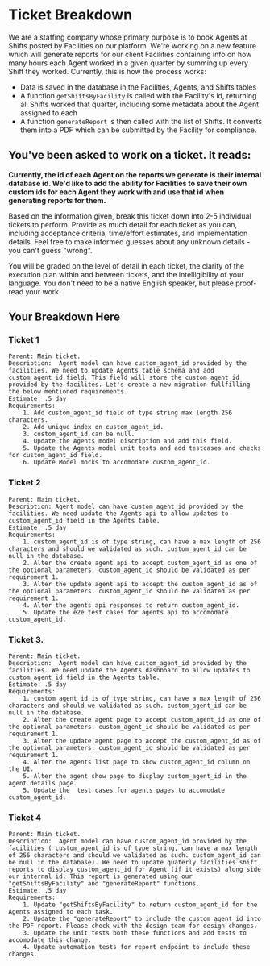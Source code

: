 # Ticket Breakdown
We are a staffing company whose primary purpose is to book Agents at Shifts posted by Facilities on our platform. We're working on a new feature which will generate reports for our client Facilities containing info on how many hours each Agent worked in a given quarter by summing up every Shift they worked. Currently, this is how the process works:

- Data is saved in the database in the Facilities, Agents, and Shifts tables
- A function `getShiftsByFacility` is called with the Facility's id, returning all Shifts worked that quarter, including some metadata about the Agent assigned to each
- A function `generateReport` is then called with the list of Shifts. It converts them into a PDF which can be submitted by the Facility for compliance.

## You've been asked to work on a ticket. It reads:

**Currently, the id of each Agent on the reports we generate is their internal database id. We'd like to add the ability for Facilities to save their own custom ids for each Agent they work with and use that id when generating reports for them.**


Based on the information given, break this ticket down into 2-5 individual tickets to perform. Provide as much detail for each ticket as you can, including acceptance criteria, time/effort estimates, and implementation details. Feel free to make informed guesses about any unknown details - you can't guess "wrong".


You will be graded on the level of detail in each ticket, the clarity of the execution plan within and between tickets, and the intelligibility of your language. You don't need to be a native English speaker, but please proof-read your work.

## Your Breakdown Here

### Ticket 1
    Parent: Main ticket.
    Description:  Agent model can have custom_agent_id provided by the facilities. We need to update Agents table schema and add custom_agent_id field. This field will store the custom_agent_id provided by the facilites. Let's create a new migration fullfilling the below mentioned requirements.
    Estimate: .5 day
    Requirements: 
        1. Add custom_agent_id field of type string max length 256 characters.
        2. Add unique index on custom_agent_id.
        3. custom_agent_id can be null.
        4. Update the Agents model discription and add this field.
        5. Update the Agents model unit tests and add testcases and checks for custom_agent_id field.
        6. Update Model mocks to accomodate custom_agent_id.

### Ticket 2
    Parent: Main ticket.
    Description: Agent model can have custom_agent_id provided by the facilities. We need update the Agents api to allow updates to custom_agent_id field in the Agents table.
    Estimate: .5 day
    Requirements:
        1. custom_agent_id is of type string, can have a max length of 256 characters and should we validated as such. custom_agent_id can be null in the database.
        2. Alter the create agent api to accept custom_agent_id as one of the optional parameters. custom_agent_id should be validated as per requirement 1.
        3. Alter the update agent api to accept the custom_agent_id as of the optional parameters. custom_agent_id should be validated as per requirement 1.
        4. Alter the agents api responses to return custom_agent_id.
        5. Update the e2e test cases for agents api to accomodate custom_agent_id.

### Ticket 3.
    Parent: Main ticket.
    Description:  Agent model can have custom_agent_id provided by the facilities. We need update the Agents dashboard to allow updates to custom_agent_id field in the Agents table.
    Estimate: .5 day
    Requirements:
        1. custom_agent_id is of type string, can have a max length of 256 characters and should we validated as such. custom_agent_id can be null in the database.
        2. Alter the create agent page to accept custom_agent_id as one of the optional parameters. custom_agent_id should be validated as per requirement 1.
        3. Alter the update agent page to accept the custom_agent_id as of the optional parameters. custom_agent_id should be validated as per requirement 1.
        4. Alter the agents list page to show custom_agent_id column on the UI.
        5. Alter the agent show page to display custom_agent_id in the agent details page.
        5. Update the  test cases for agents pages to accomodate custom_agent_id.

### Ticket 4
    Parent: Main ticket.
    Description:  Agent model can have custom_agent_id provided by the facilities ( custom_agent_id is of type string, can have a max length of 256 characters and should we validated as such. custom_agent_id can be null in the database). We need to update quaterly facilities shift reports to display custom_agent_id for Agent (if it exists) along side our internal id. This report is generated using our "getShiftsByFacility" and "generateReport" functions. 
    Estimate: .5 day
    Requirements: 
        1. Update "getShiftsByFacility" to return custom_agent_id for the Agents assigned to each task.
        2. Update the "generateReport" to include the custom_agent_id into the PDF report. Please check with the design team for design changes.
        3. Update the unit tests both these functions and add tests to accomodate this change.
        4. Update automation tests for report endpoint to include these changes.

       